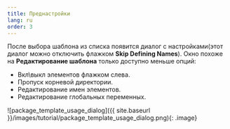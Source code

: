 ```yaml
---
title: Преднастройки
lang: ru
order: 3
---
```


После выбора шаблона из списка появится диалог с настройками(этот диалог можно отключить флажком **Skip Defining Names**). Окно похоже на **Редактирование шаблона** только доступно меньше опций:

* Вкл\выкл элементов флажком слева.
* Пропуск корневой директории.
* Редактирование имен элементов.
* Редактирование глобальных переменных.

![package_template_usage_dialog]({{ site.baseurl }}/images/tutorial/package_template_usage_dialog.png){: .image}